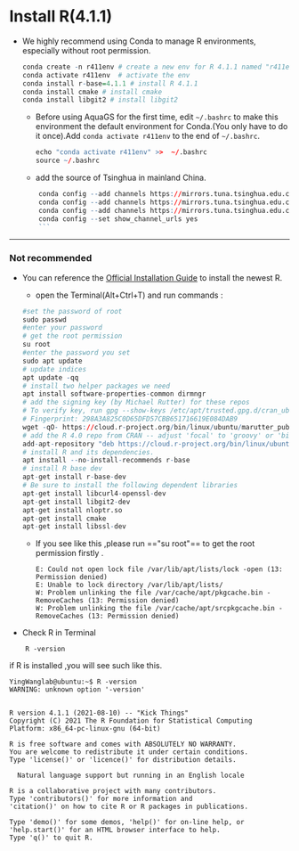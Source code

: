 
# Install R(4.1.1)
- We highly recommend using Conda to manage R environments, especially without root permission.
	```r
	conda create -n r411env # create a new env for R 4.1.1 named "r411env"
	conda activate r411env  # activate the env
	conda install r-base=4.1.1 # install R 4.1.1
	conda install cmake # install cmake
	conda install libgit2 # install libgit2

	```
	- Before using AquaGS for the first time, edit `~/.bashrc`
 to make this environment the default environment for Conda.(You only have to do it once).Add `conda activate r411env` to the end of   `~/.bashrc`.
		```r
		echo "conda activate r411env" >>  ~/.bashrc 
		source ~/.bashrc
		```
		
	- add the source of Tsinghua  in mainland China.
  	```r
		conda config --add channels https://mirrors.tuna.tsinghua.edu.cn/anaconda/pkgs/free/
		conda config --add channels https://mirrors.tuna.tsinghua.edu.cn/anaconda/cloud/conda-forge 
		conda config --add channels https://mirrors.tuna.tsinghua.edu.cn/anaconda/cloud/msys2/
		conda config --set show_channel_urls yes
		```
----
### Not recommended
- You can reference  the [Official Installation Guide](https://cran.r-project.org/bin/linux/ubuntu/) to install the newest R.
	- open the Terminal(Alt+Ctrl+T) and run commands :

	```r
	#set the password of root
	sudo passwd
	#enter your password 
	# get the root permission
	su root 
	#enter the password you set
	sudo apt update
	# update indices
	apt update -qq
	# install two helper packages we need
	apt install software-properties-common dirmngr
	# add the signing key (by Michael Rutter) for these repos
	# To verify key, run gpg --show-keys /etc/apt/trusted.gpg.d/cran_ubuntu_key.asc 
	# Fingerprint: 298A3A825C0D65DFD57CBB651716619E084DAB9
	wget -qO- https://cloud.r-project.org/bin/linux/ubuntu/marutter_pubkey.asc | sudo tee -a /etc/apt/trusted.gpg.d/cran_ubuntu_key.asc
	# add the R 4.0 repo from CRAN -- adjust 'focal' to 'groovy' or 'bionic' as needed
	add-apt-repository "deb https://cloud.r-project.org/bin/linux/ubuntu $(lsb_release -cs)-cran40/"
	# install R and its dependencies.
	apt install --no-install-recommends r-base
	# install R base dev
	apt-get install r-base-dev
	# Be sure to install the following dependent libraries
	apt-get install libcurl4-openssl-dev 
	apt-get install libgit2-dev
	apt-get install nloptr.so
	apt-get install cmake
	apt-get install libssl-dev
	```
	- If you see like this ,please run =="su root"== to get the root permission firstly .
		```shell
		E: Could not open lock file /var/lib/apt/lists/lock -open (13: Permission denied)
		E: Unable to lock directory /var/lib/apt/lists/
		W: Problem unlinking the file /var/cache/apt/pkgcache.bin - RemoveCaches (13: Permission denied)
		W: Problem unlinking the file /var/cache/apt/srcpkgcache.bin - RemoveCaches (13: Permission denied)
		```
- Check R in Terminal
```shell
	R -version
```
if  R is installed ,you will see such like this.
```shell
YingWanglab@ubuntu:~$ R -version
WARNING: unknown option '-version'


R version 4.1.1 (2021-08-10) -- "Kick Things"
Copyright (C) 2021 The R Foundation for Statistical Computing
Platform: x86_64-pc-linux-gnu (64-bit)

R is free software and comes with ABSOLUTELY NO WARRANTY.
You are welcome to redistribute it under certain conditions.
Type 'license()' or 'licence()' for distribution details.

  Natural language support but running in an English locale

R is a collaborative project with many contributors.
Type 'contributors()' for more information and
'citation()' on how to cite R or R packages in publications.

Type 'demo()' for some demos, 'help()' for on-line help, or
'help.start()' for an HTML browser interface to help.
Type 'q()' to quit R.

```

		
